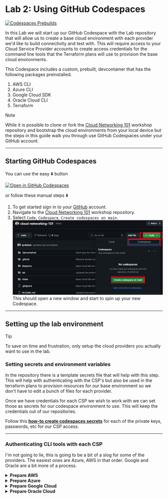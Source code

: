 # Lab 2: Using GitHub Codespaces

[![Codespaces Prebuilds](https://github.com/ipv6tech/cloud-networking-101/actions/workflows/codespaces/create_codespaces_prebuilds/badge.svg)](https://github.com/ipv6tech/cloud-networking-101/actions/workflows/codespaces/create_codespaces_prebuilds)

In this Lab we will start up our GitHub Codespace with the Lab repository that will allow us to create a base cloud environment with each provider we'd like to build connectivity and test with. This will require access to your Cloud Service Provider accounts to create access credentials for the command line tools that the Terraform plans will use to provision the base cloud environments.

This Codespace includes a custom, prebuilt, devcontainer that has the following packages preinstalled.

1. AWS CLI
2. Azure CLI
3. Google Cloud SDK
4. Oracle Cloud CLI
5. Terraform

> [!NOTE]
> While it is possible to clone or fork the [Cloud Networking 101](https://github.com/ipv6tech/cloud-networking-101) workshop repository and bootstrap the cloud environments from your local device but the steps in this guide walk you through use GitHub Codespaces under your GitHub account.

---

## Starting GitHub Codespaces

You can use the easy :arrow_down: button

[![Open in GitHub Codespaces](https://github.com/codespaces/badge.svg)](https://codespaces.new/ipv6tech/cloud-networking-101)

or follow these manual steps :arrow_down:

1. To get started sign in to your [GitHub](https://github.com/login) account.
2. Navigate to the [Cloud Networking 101](https://github.com/ipv6tech/cloud-networking-101) workshop repository.
3. Select `Code`, `Codespace`, `Create codespaces on main`.
![image](files/start_codespaces.png) This should open a new window and start to spin up your new Codespace.

---

## Setting up the lab environment

> [!TIP]
> To save on time and frustration, only setup the cloud providers you actually want to use in the lab.

### Setting secrets and environment variables

In the repository there is a template secrets file that will help with this step. This will help with authenticating with the CSP's but also be used in the terraform plans to provision resources for our base environment so we don't have to edit a bunch of files for each provider.

Once we have credentials for each CSP we wish to work with we can set those as secrets for our codespace environment to use. This will keep the credentials out of our repositories.

Follow this **[how-to create codespaces secrets](https://docs.github.com/en/codespaces/managing-codespaces-for-your-organization/managing-development-environment-secrets-for-your-repository-or-organization#adding-secrets-for-a-repository)** for each of the private keys, passwords, etc for our CSP access.

---

### Authenticating CLI tools with each CSP

I'm not going to lie, this is going to be a bit of a slog for some of the providers. The easiest ones are Azure, AWS in that order. Google and Oracle are a bit more of a process.

<details>
<summary><b>Prepare AWS</b></summary>

1. To create an AWS security key, you can:
   1. Go to the AWS management console
   2. Click your profile name
   3. Click My Security Credentials
   4. Select Access Keys and click Create New Access Key
   5. Click Show Access Key
   6. Save and download the access key and secret access key
2. From the Codespaces shell run `aws configure`.
3. Copy and Paste the Access Key and Secret Access key from the AWS console into the Codespace shell when prompted.
4. At the prompt for region enter `us-east-1`.
5. At the prompt for Default output format [None]: you can accept the default of None and hit enter.

At this point you've configured AWS CLI tools with the same permissions as your user account and we will be able to use the Terraform plan to build the i2lab environment in AWS.

</details>

<details>
<summary><b>Prepare Azure</b></summary>

1. From the Codespaces shell run `az login --use-device-code`.
2. Follow the directions to authenticate the azure cli tools with your account.
3. From the output in the shell find the line that includes `"id": "000000-0000-0000-0000-00000000"` and copy the string.
4. From the Codespaces shell run `export TF_VAR_subscription_id="<paste the id from above>"` and hit enter.

At this point you've authenticated the Azure CLI tools with the permissions of your user account and exported the subscription_id as an environment variable that will be used by the Terraform plan to build out the Azure i2lab environment.

</details>

<details>
<summary><b>Prepare Google Cloud</b></summary>

> **Buckle up for this one!**

Before we can prepare the cli tools to build out our lab environment we have a bit of work to take care of.

>[!TIP]
>Hopefully you were able to complete the list below prior to the workshop.

- [Create a Google Cloud Account](https://cloud.google.com/free?hl=en).
- [Setup a billing account](https://cloud.google.com/billing/docs/how-to/create-billing-account#create-new-billing-account).
- [Create a project](https://cloud.google.com/resource-manager/docs/creating-managing-projects#creating_a_project) for the lab to provision into, I recommend something like `i2lab-2024` or `techex2024` for the project name.
- [Enable billing for the new project](https://cloud.google.com/billing/docs/how-to/modify-project).
- Enable Compute API for the project. (The easy way to do this is to navigate into the [VPC Networks](https://console.cloud.google.com/networking/networks) and click "Enable Compute API" in the console.)

#### Next authenticate the gcloud sdk tools with your Google Cloud account and create a credentials file

1. From the Codespaces shell run `gcloud init`.
2. At the prompt to sign in hit `enter`.
3. Copy the very long URL into a new web browser window and sign in with your Google Cloud account.
4. Copy the verification code.
5. Paste the verification code into the Codespaces shell and hit `enter`.
6. From the list choose the project you created for this workshop.
7. In the Codespaces shell run `gcloud projects list` and note the PROJECT_ID for your new project.
8. In the Codespaces shell run `export TF_VAR_gc_project_id="<PROJECT_ID>"`

#### Next we will create some credentials for our Codespaces shell

1. From the Codespaces shell run `gcloud auth application-default login`.
2. Copy the long URL from the Codespaces shell into a new web browser window.
3. Sign in to your Google Cloud Account.
4. Copy the verification code.
5. Paste the verification code into the Codespaces shell.

#### Delete Google Cloud default VPC

In the new project you created you likely have a default VPC Network. Let's go ahead and remove that mess.

1. To verify there is a _default_ VPC Network from the Codespaces shell `gcloud compute networks list`.
2. From the Codespaces shell run `gcloud compute networks delete default`.
3. At the "Do you want to continue." prompt hit `enter`.

</details>

<details>
<summary><b>Prepare Oracle Cloud</b></summary>

**1. Copy the public key.**
In a Codespaces shell, run `cat ~/.oci/oci_key_public.pem`.

**2. Add the public key to your user account.**
In the OCI Console's top navigation bar, click the "My profile" menu, and then go to User settings.

- Click API Keys.
- Click Add API Key.
- Select Paste Public Keys.
- Paste value from previous step, including the lines with BEGIN PUBLIC KEY and END PUBLIC KEY.
- Click Add.

**3. Prepare the information you need to authenticate for OCI.**

Copy the information into the secrets file in the lab folder for the repo.

Collect the following credential information from the OCI Console.

- Tenancy OCID: <tenancy-ocid>
  - In the top navigation bar, click the Profile menu, go to Tenancy: <your-tenancy> and copy OCID.
- User OCID: <user-ocid>
  - From the Profile menu, go to User settings and copy OCID.
- Fingerprint: <fingerprint>
  - From the Profile menu, go to User settings and click API Keys.
Copy the fingerprint associated with the RSA public key you made in section 2. The format is: xx:xx:xx...xx.

Region: <region-identifier>

From the top navigation bar, find your region.

From the table in Regions and Availability Domains, Find your region's <region-identifier>. Example: `us-ashburn-1`.

Collect the following information from your environment.

Private Key Path: <rsa-private-key-path>

Path to the RSA private key you made in the Create RSA Keys section.

Example for Oracle Linux: /home/opc/.oci/<your-rsa-key-name>.pem
</details>
